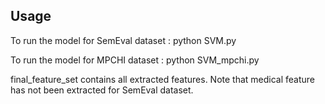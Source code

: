 ## Usage
To run the model for SemEval dataset : python SVM.py

To run the model for MPCHI dataset : python SVM_mpchi.py

final_feature_set contains all extracted features. Note that medical feature has not been extracted for SemEval dataset.
